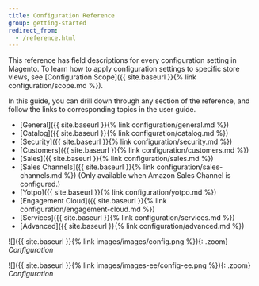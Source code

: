 ```yaml
---
title: Configuration Reference
group: getting-started
redirect_from: 
  - /reference.html
---
```


This reference has field descriptions for every configuration setting in Magento. To learn how to apply configuration settings to specific store views, see [Configuration Scope]({{ site.baseurl }}{% link configuration/scope.md %}).

In this guide, you can drill down through any section of the reference, and follow the links to corresponding topics in the user guide.

- [General]({{ site.baseurl }}{% link configuration/general.md %})
- [Catalog]({{ site.baseurl }}{% link configuration/catalog.md %})
- [Security]({{ site.baseurl }}{% link configuration/security.md %})
- [Customers]({{ site.baseurl }}{% link configuration/customers.md %})
- [Sales]({{ site.baseurl }}{% link configuration/sales.md %})
- [Sales Channels]({{ site.baseurl }}{% link configuration/sales-channels.md %}) (Only available when Amazon Sales Channel is configured.)
- [Yotpo]({{ site.baseurl }}{% link configuration/yotpo.md %})
- [Engagement Cloud]({{ site.baseurl }}{% link configuration/engagement-cloud.md %})
- [Services]({{ site.baseurl }}{% link configuration/services.md %})
- [Advanced]({{ site.baseurl }}{% link configuration/advanced.md %})

<!--{% if "Default.CE Only" contains site.edition %}-->
![]({{ site.baseurl }}{% link images/images/config.png %}){: .zoom}
_Configuration_
<!--{% endif %}-->
<!--{% if "Default.EE-B2B" contains site.edition %}-->
![]({{ site.baseurl }}{% link images/images-ee/config-ee.png %}){: .zoom}
_Configuration_
<!--{% endif %}-->
